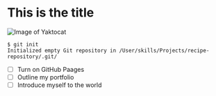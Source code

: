 # This is the title

![Image of Yaktocat](https://octodex.github.com/images/yaktocat.png)

```
$ git init
Initialized empty Git repository in /User/skills/Projects/recipe-repository/.git/
```

- [ ] Turn on GitHub Paages
- [ ] Outline my portfolio
- [ ] Introduce myself to the world
